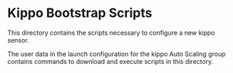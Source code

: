 # Kippo Bootstrap Scripts

This directory contains the scripts necessary to configure a new kippo sensor.

The user data in the launch configuration for the kippo Auto Scaling group
contains commands to download and execute scripts in this directory.
